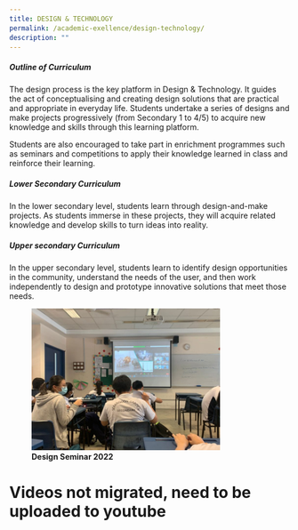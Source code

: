 ```yaml
---
title: DESIGN & TECHNOLOGY
permalink: /academic-exellence/design-technology/
description: ""
---
```

##### **Outline of Curriculum**

The design process is the key platform in Design & Technology. It guides the act of conceptualising and creating design solutions that are practical and appropriate in everyday life. Students undertake a series of designs and make projects progressively (from Secondary 1 to 4/5) to acquire new knowledge and skills through this learning platform.

Students are also encouraged to take part in enrichment programmes such as seminars and competitions to apply their knowledge learned in class and reinforce their learning.

##### **Lower Secondary Curriculum**

In the lower secondary level, students learn through design-and-make projects. As students immerse in these projects, they will acquire related knowledge and develop skills to turn ideas into reality.

##### **Upper secondary Curriculum**

In the upper secondary level, students learn to identify design opportunities in the community, understand the needs of the user, and then work independently to design and prototype innovative solutions that meet those needs.


<figure>
<img src="/images/Design-seminar-2022-768x576.jpeg"	style="width:80%">
<figcaption> <strong> Design Seminar 2022</strong> </figcaption>
</figure>



# Videos not migrated, need to be uploaded to youtube